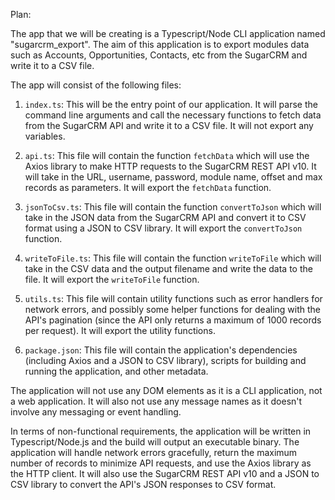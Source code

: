 Plan:

The app that we will be creating is a Typescript/Node CLI application named "sugarcrm_export". The aim of this application is to export modules data such as Accounts, Opportunities, Contacts, etc from the SugarCRM and write it to a CSV file.

The app will consist of the following files:

1. `index.ts`: This will be the entry point of our application. It will parse the command line arguments and call the necessary functions to fetch data from the SugarCRM API and write it to a CSV file. It will not export any variables.

2. `api.ts`: This file will contain the function `fetchData` which will use the Axios library to make HTTP requests to the SugarCRM REST API v10. It will take in the URL, username, password, module name, offset and max records as parameters. It will export the `fetchData` function.

3. `jsonToCsv.ts`: This file will contain the function `convertToJson` which will take in the JSON data from the SugarCRM API and convert it to CSV format using a JSON to CSV library. It will export the `convertToJson` function.

4. `writeToFile.ts`: This file will contain the function `writeToFile` which will take in the CSV data and the output filename and write the data to the file. It will export the `writeToFile` function.

5. `utils.ts`: This file will contain utility functions such as error handlers for network errors, and possibly some helper functions for dealing with the API's pagination (since the API only returns a maximum of 1000 records per request). It will export the utility functions.

6. `package.json`: This file will contain the application's dependencies (including Axios and a JSON to CSV library), scripts for building and running the application, and other metadata.

The application will not use any DOM elements as it is a CLI application, not a web application. It will also not use any message names as it doesn't involve any messaging or event handling.

In terms of non-functional requirements, the application will be written in Typescript/Node.js and the build will output an executable binary. The application will handle network errors gracefully, return the maximum number of records to minimize API requests, and use the Axios library as the HTTP client. It will also use the SugarCRM REST API v10 and a JSON to CSV library to convert the API's JSON responses to CSV format.